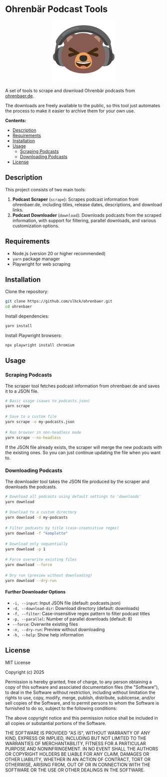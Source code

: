 # Ohrenbär Podcast Tools

<div style="text-align: center;">
<img src="logo.png" width="200" height="200">
</div>

A set of tools to scrape and download Ohrenbär podcasts from [ohrenbaer.de](https://www.ohrenbaer.de).

The downloads are freely available to the public, so this tool just automates the process to make it easier to archive them for your own use.

**Contents:**

- [Description](#description)
- [Requirements](#requirements)
- [Installation](#installation)
- [Usage](#usage)
  - [Scraping Podcasts](#scraping-podcasts)
  - [Downloading Podcasts](#downloading-podcasts)
- [License](#license)

## Description

This project consists of two main tools:

1. **Podcast Scraper** (`scrape`): Scrapes podcast information from ohrenbaer.de, including titles, release dates, descriptions, and download links.
2. **Podcast Downloader** (`download`): Downloads podcasts from the scraped information, with support for filtering, parallel downloads, and various customization options.

## Requirements

- Node.js (version 20 or higher recommended)
- `yarn` package manager
- Playwright for web scraping

## Installation

Clone the repository:

```bash
git clone https://github.com/slhck/ohrenbaer.git
cd ohrenbaer
```

Install dependencies:

```bash
yarn install
```

Install Playwright browsers:

```bash
npx playwright install chromium
```

## Usage

### Scraping Podcasts

The scraper tool fetches podcast information from ohrenbaer.de and saves it to a JSON file.

```bash
# Basic usage (saves to podcasts.json)
yarn scrape

# Save to a custom file
yarn scrape -o my-podcasts.json

# Run browser in non-headless mode
yarn scrape --no-headless
```

If the JSON file already exists, the scraper will merge the new podcasts with the existing ones. So you can just continue updating the file when you want to.

### Downloading Podcasts

The downloader tool takes the JSON file produced by the scraper and downloads the podcasts.

```bash
# Download all podcasts using default settings to 'downloads'
yarn download

# Download to a custom directory
yarn download -d my-podcasts

# Filter podcasts by title (case-insensitive regex)
yarn download -f "komplette"

# Download only sequentially
yarn download -p 1

# Force overwrite existing files
yarn download --force

# Dry run (preview without downloading)
yarn download --dry-run
```

#### Further Downloader Options

- `-i, --input`: Input JSON file (default: podcasts.json)
- `-d, --download-dir`: Download directory (default: downloads)
- `-f, --filter`: Case-insensitive regex pattern to filter podcast titles
- `-p, --parallel`: Number of parallel downloads (default: 8)
- `--force`: Overwrite existing files
- `-n, --dry-run`: Preview without downloading
- `-h, --help`: Show help information

## License

MIT License

Copyright (c) 2025

Permission is hereby granted, free of charge, to any person obtaining a copy
of this software and associated documentation files (the "Software"), to deal
in the Software without restriction, including without limitation the rights
to use, copy, modify, merge, publish, distribute, sublicense, and/or sell
copies of the Software, and to permit persons to whom the Software is
furnished to do so, subject to the following conditions:

The above copyright notice and this permission notice shall be included in all
copies or substantial portions of the Software.

THE SOFTWARE IS PROVIDED "AS IS", WITHOUT WARRANTY OF ANY KIND, EXPRESS OR
IMPLIED, INCLUDING BUT NOT LIMITED TO THE WARRANTIES OF MERCHANTABILITY,
FITNESS FOR A PARTICULAR PURPOSE AND NONINFRINGEMENT. IN NO EVENT SHALL THE
AUTHORS OR COPYRIGHT HOLDERS BE LIABLE FOR ANY CLAIM, DAMAGES OR OTHER
LIABILITY, WHETHER IN AN ACTION OF CONTRACT, TORT OR OTHERWISE, ARISING FROM,
OUT OF OR IN CONNECTION WITH THE SOFTWARE OR THE USE OR OTHER DEALINGS IN THE
SOFTWARE.
